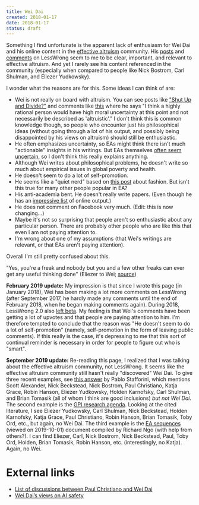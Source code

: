 ```yaml
---
title: Wei Dai
created: 2018-01-17
date: 2018-01-17
status: draft
---
```


Something I find unfortunate is the apparent lack of enthusiasm for Wei Dai and his online content in the [effective altruism]() community. His [posts](http://lesswrong.com/user/Wei_Dai/submitted/) and [comments](http://lesswrong.com/user/Wei_Dai/comments/) on LessWrong seem to me to be clear, important, and relevant to effective altruism. And yet I rarely see his content referenced in the community (especially when compared to people like Nick Bostrom, Carl Shulman, and Eliezer Yudkowsky).

I wonder what the reasons are for this. Some ideas I can think of are:

* Wei is not really on board with altruism. You can see posts like ["Shut Up and Divide?"](http://lesswrong.com/lw/1r9/shut_up_and_divide/) and comments like [this](http://lesswrong.com/lw/cv9/building_toward_a_friendly_ai_team/6rvp) where he says "I think a highly rational person would have high moral uncertainty at this point and not necessarily be described as 'altruistic'." I don't think this is common knowledge though, so people who encounter just his philosophical ideas (without going through a lot of his output, and possibly being disappointed by his views on altruism) should still be enthusiastic.
* He often emphasizes uncertainty, so EAs might think there isn't much "actionable" insights in his writings. But EAs themselves [often seem uncertain](https://www.facebook.com/vipulnaik.r/posts/10213221225461126), so I don't think this really explains anything.
* Although Wei writes about philosophical problems, he doesn't write so much about empirical issues in global poverty and health.
* He doesn't seem to do a lot of self-promotion.
* He seems like a "quiet nerd" based on [this post](http://lesswrong.com/lw/66y/what_do_bad_clothes_signal_about_you/) about fashion. But isn't this true for many other people popular in EA?
* His anti-academia bent. He doesn't really write papers. (Even though he has an [impressive list](https://timelines.issarice.com/wiki/Timeline_of_Wei_Dai_publications) of online output.)
* He does not comment on Facebook very much. (Edit: this is now changing...)
* Maybe it's not so surprising that people aren't so enthusiastic about any particular person. There are probably other people who are like this that even I am not paying attention to.
* I'm wrong about one of my assumptions (that Wei's writings are relevant, or that EAs aren't paying attention).

Overall I'm still pretty confused about this.

"Yes, you're a freak and nobody but you and a few other freaks can ever get any useful thinking done" (Eliezer to Wei; [source](http://lesswrong.com/lw/5pf/what_were_losing/46xw "May 17, 2011. LessWrong."))

**February 2019 update:** My impression is that since I wrote this page (in January 2018), Wei has been making a lot more comments on LessWrong (after September 2017, he hardly made any comments until the end of February 2018, when he began making comments again). During 2018, LessWrong 2.0 also [left beta](https://www.greaterwrong.com/posts/Nws6ivJigxLm3gGEY/leaving-beta-voting-on-moving-to-lesswrong-com "Matthew Graves (Vaniver). “Leaving beta: Voting on moving to LessWrong.com”. March 11, 2018."). My feeling is that Wei's comments have been getting a lot of upvotes and that people are paying attention to him. I'm therefore tempted to conclude that the reason was "He doesn't seem to do a lot of self-promotion" (namely, self-promotion in the form of leaving public comments). If this really is the case, it's depressing to me that this sort of continual reminder is necessary in order for people to figure out who is "smart".

**September 2019 update:** Re-reading this page, I realized that I was talking
about the effective altruism community, not LessWrong. It seems like the
effective altruism community still hasn't really "discovered" Wei Dai.
To give three recent examples, see [this answer](https://eaforum.issarice.com/posts/tf3Hous3oc9hNS6eL/is-there-a-good-place-to-find-the-what-we-know-so-far-of-the#HBY5f4fC3gjNoK7FS) by Pablo Stafforini, which mentions Scott Alexander, Nick Beckstead, Nick Bostrom, Paul Christiano, Katja Grace, Robin Hanson, Eliezer Yudkowsky, Holden Karnofsky, Carl Shulman, and Brian Tomasik (all of whom I think are good inclusions) _but not Wei Dai_.
The second example is the [GPI research agenda](https://globalprioritiesinstitute.org/wp-content/uploads/gpi-research-agenda.pdf).
Looking at the cited literature, I see Eliezer Yudkowsky, Carl Shulman, Nick
Beckstead, Holden Karnofsky, Katja Grace, Paul Christiano, Robin Hanson, Brian
Tomasik, Toby Ord, etc., but again, no Wei Dai.
The third example is the [EA sequences](https://docs.google.com/document/d/10WLYNqPZtjgWPexYUKHlbaX73yLCZnGb1AwOVVAUoqQ/edit) (viewed on 2019-10-01)
document compiled by Richard Ngo (with help from others?).
I can find Eliezer, Carl, Nick Bostrom, Nick Beckstead, Paul, Toby Ord, Holden, Brian Tomasik, Robin Hanson, etc. (interestingly, no Katja). Again, no Wei.

# External links

- [List of discussions between Paul Christiano and Wei Dai](https://causeprioritization.org/List_of_discussions_between_Paul_Christiano_and_Wei_Dai)
- [Wei Dai’s views on AI safety](https://causeprioritization.org/Wei_Dai%E2%80%99s_views_on_AI_safety)
